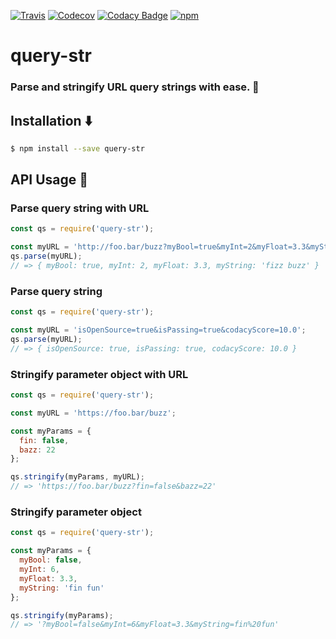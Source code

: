 [![Travis](https://img.shields.io/travis/Charliekenney23/query-str.svg)](https://travis-ci.org/Charliekenney23/query-str)
[![Codecov](https://img.shields.io/codecov/c/github/Charliekenney23/query-str.svg)](https://codecov.io/gh/Charliekenney23/query-str)
[![Codacy Badge](https://api.codacy.com/project/badge/Grade/5b2bd8ad55194a5eaa2bb0537d5f6960)](https://www.codacy.com/app/charlesc.kenney/query-str?utm_source=github.com&amp;utm_medium=referral&amp;utm_content=Charliekenney23/query-str&amp;utm_campaign=Badge_Grade)
[![npm](https://img.shields.io/npm/v/query-str.svg)](https://www.npmjs.com/package/query-str)

query-str
======
### Parse and stringify URL query strings with ease. 🚀
## Installation ⬇️
```bash
$ npm install --save query-str
```
API Usage 📝
-----
### Parse query string with URL
```js
const qs = require('query-str');

const myURL = 'http://foo.bar/buzz?myBool=true&myInt=2&myFloat=3.3&myString=fizz%20buzz';
qs.parse(myURL);
// => { myBool: true, myInt: 2, myFloat: 3.3, myString: 'fizz buzz' }
```

### Parse query string
```js
const qs = require('query-str');

const myURL = 'isOpenSource=true&isPassing=true&codacyScore=10.0';
qs.parse(myURL);
// => { isOpenSource: true, isPassing: true, codacyScore: 10.0 }
```

### Stringify parameter object with URL
```js
const qs = require('query-str');

const myURL = 'https://foo.bar/buzz';

const myParams = {
  fin: false,
  bazz: 22
};

qs.stringify(myParams, myURL);
// => 'https://foo.bar/buzz?fin=false&bazz=22'
```

### Stringify parameter object
```js
const qs = require('query-str');

const myParams = {
  myBool: false,
  myInt: 6,
  myFloat: 3.3,
  myString: 'fin fun'
};

qs.stringify(myParams);
// => '?myBool=false&myInt=6&myFloat=3.3&myString=fin%20fun'
```
